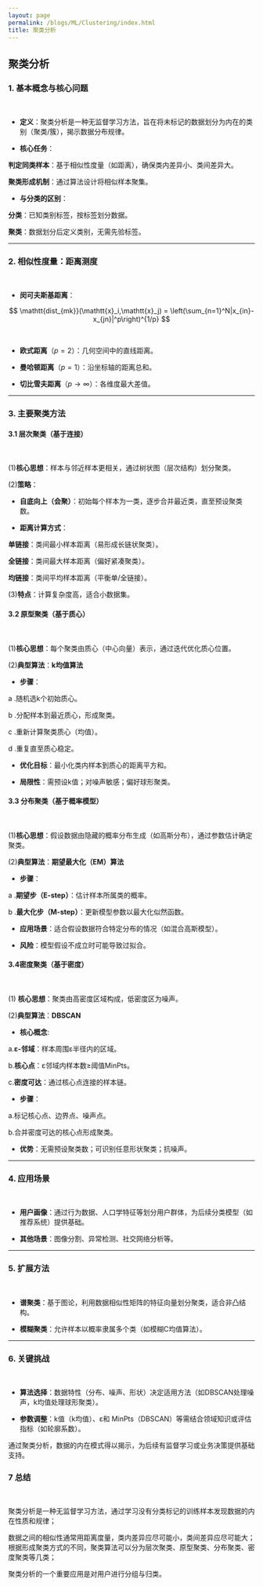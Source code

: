 ```yaml
---
layout: page
permalink: /blogs/ML/Clustering/index.html
title: 聚类分析
---
```


## 聚类分析

### **1. 基本概念与核心问题**

<br>

- **定义**：聚类分析是一种无监督学习方法，旨在将未标记的数据划分为内在的类别（聚类/簇），揭示数据分布规律。<br>

- **核心任务**：<br>

**判定同类样本**：基于相似性度量（如距离），确保类内差异小、类间差异大。<br>

**聚类形成机制**：通过算法设计将相似样本聚集。<br>

- **与分类的区别**：<br>

**分类**：已知类别标签，按标签划分数据。<br>  

**聚类**：数据划分后定义类别，无需先验标签。<br>  

---

### **2. 相似性度量：距离测度**

<br>

- **闵可夫斯基距离**：<br>

$$
\mathtt{dist_{mk}}(\mathtt{x}_i,\mathtt{x}_j) = \left(\sum_{n=1}^N|x_{in}-x_{jn}|^p\right)^{1/p}
$$

<br>

- **欧式距离**（$p=2$）：几何空间中的直线距离。  <br>

- **曼哈顿距离**（$p=1$）：沿坐标轴的距离总和。  <br>

- **切比雪夫距离**（$p\to ∞$）：各维度最大差值。  <br>

---

### **3. 主要聚类方法**

#### **3.1 层次聚类（基于连接）**

<br>

(1)**核心思想**：样本与邻近样本更相关，通过树状图（层次结构）划分聚类。<br>

(2)**策略**：<br>

- **自底向上（会聚）**：初始每个样本为一类，逐步合并最近类，直至预设聚类数。<br>

- **距离计算方式**：<br>

**单链接**：类间最小样本距离（易形成长链状聚类）。<br>

**全链接**：类间最大样本距离（偏好紧凑聚类）。<br>

**均链接**：类间平均样本距离（平衡单/全链接）。<br>

(3)**特点**：计算复杂度高，适合小数据集。<br>

#### **3.2 原型聚类（基于质心）**

<br>

(1)**核心思想**：每个聚类由质心（中心向量）表示，通过迭代优化质心位置。<br>

(2)**典型算法**：**k均值算法** <br>

- **步骤**：  <br>

a .随机选k个初始质心。<br>

b .分配样本到最近质心，形成聚类。<br>

c .重新计算聚类质心（均值）。<br>  

d .重复直至质心稳定。<br>

- **优化目标**：最小化类内样本到质心的距离平方和。<br>

- **局限性**：需预设k值；对噪声敏感；偏好球形聚类。<br>  

#### **3.3 分布聚类（基于概率模型）**

<br>

(1)**核心思想**：假设数据由隐藏的概率分布生成（如高斯分布），通过参数估计确定聚类。<br>

(2)**典型算法**：**期望最大化（EM）算法**<br>

- **步骤**：<br>  

a .**期望步（E-step）**：估计样本所属类的概率。<br>

b .**最大化步（M-step）**：更新模型参数以最大化似然函数。<br>

- **应用场景**：适合假设数据符合特定分布的情况（如混合高斯模型）。<br>

- **风险**：模型假设不成立时可能导致过拟合。<br>

#### **3.4密度聚类（基于密度）**

<br>

(1) **核心思想**：聚类由高密度区域构成，低密度区为噪声。<br>  

(2)**典型算法**：**DBSCAN** <br>

- **核心概念**:<br>

a.**ε-邻域**：样本周围ε半径内的区域。<br>

b.**核心点**：ε邻域内样本数≥阈值MinPts。<br>

c.**密度可达**：通过核心点连接的样本链。<br>

- **步骤**：<br>

a.标记核心点、边界点、噪声点。<br>

b.合并密度可达的核心点形成聚类。<br>  

- **优势**：无需预设聚类数；可识别任意形状聚类；抗噪声。<br>  

---

### **4. 应用场景**

<br>

- **用户画像**：通过行为数据、人口学特征等划分用户群体，为后续分类模型（如推荐系统）提供基础。<br>

- **其他场景**：图像分割、异常检测、社交网络分析等。<br>

---

### **5. 扩展方法**

<br>

- **谱聚类**：基于图论，利用数据相似性矩阵的特征向量划分聚类，适合非凸结构。<br>

- **模糊聚类**：允许样本以概率隶属多个类（如模糊C均值算法）。<br>

---

### **6. 关键挑战**

<br>

- **算法选择**：数据特性（分布、噪声、形状）决定适用方法（如DBSCAN处理噪声，k均值处理球形聚类）。<br>

- **参数调整**：k值（k均值）、ε和 MinPts（DBSCAN）等需结合领域知识或评估指标（如轮廓系数）。<br>

通过聚类分析，数据的内在模式得以揭示，为后续有监督学习或业务决策提供基础支持。<br>

### 7 总结

<br>

聚类分析是一种无监督学习方法，通过学习没有分类标记的训练样本发现数据的内在性质和规律；<br>

数据之间的相似性通常用距离度量，类内差异应尽可能小，类间差异应尽可能大；根据形成聚类方式的不同，聚类算法可以分为层次聚类、原型聚类、分布聚类、密度聚类等几类；<br>

聚类分析的一个重要应用是对用户进行分组与归类。<br>